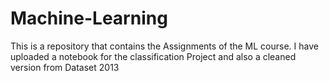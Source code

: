 # Machine-Learning
This is a repository that contains the Assignments of the ML course.
I have uploaded a notebook for the classification Project and also a cleaned version from Dataset 2013
